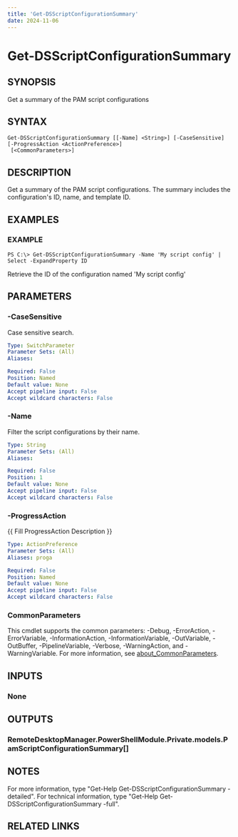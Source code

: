 ```yaml
---
title: 'Get-DSScriptConfigurationSummary'
date: 2024-11-06
---
```



# Get-DSScriptConfigurationSummary

## SYNOPSIS
Get a summary of the PAM script configurations

## SYNTAX

```
Get-DSScriptConfigurationSummary [[-Name] <String>] [-CaseSensitive] [-ProgressAction <ActionPreference>]
 [<CommonParameters>]
```

## DESCRIPTION
Get a summary of the PAM script configurations.
The summary includes the configuration's ID, name, and template ID.

## EXAMPLES

### EXAMPLE
```
PS C:\> Get-DSScriptConfigurationSummary -Name 'My script config' | Select -ExpandProperty ID
```

Retrieve the ID of the configuration named 'My script config'

## PARAMETERS

### -CaseSensitive
Case sensitive search.

```yaml
Type: SwitchParameter
Parameter Sets: (All)
Aliases:

Required: False
Position: Named
Default value: None
Accept pipeline input: False
Accept wildcard characters: False
```

### -Name
Filter the script configurations by their name.

```yaml
Type: String
Parameter Sets: (All)
Aliases:

Required: False
Position: 1
Default value: None
Accept pipeline input: False
Accept wildcard characters: False
```

### -ProgressAction
{{ Fill ProgressAction Description }}

```yaml
Type: ActionPreference
Parameter Sets: (All)
Aliases: proga

Required: False
Position: Named
Default value: None
Accept pipeline input: False
Accept wildcard characters: False
```

### CommonParameters
This cmdlet supports the common parameters: -Debug, -ErrorAction, -ErrorVariable, -InformationAction, -InformationVariable, -OutVariable, -OutBuffer, -PipelineVariable, -Verbose, -WarningAction, and -WarningVariable. For more information, see [about_CommonParameters](http://go.microsoft.com/fwlink/?LinkID=113216).

## INPUTS

### None
## OUTPUTS

### RemoteDesktopManager.PowerShellModule.Private.models.PamScriptConfigurationSummary[]
## NOTES
For more information, type "Get-Help Get-DSScriptConfigurationSummary -detailed".
For technical information, type "Get-Help Get-DSScriptConfigurationSummary -full".

## RELATED LINKS
